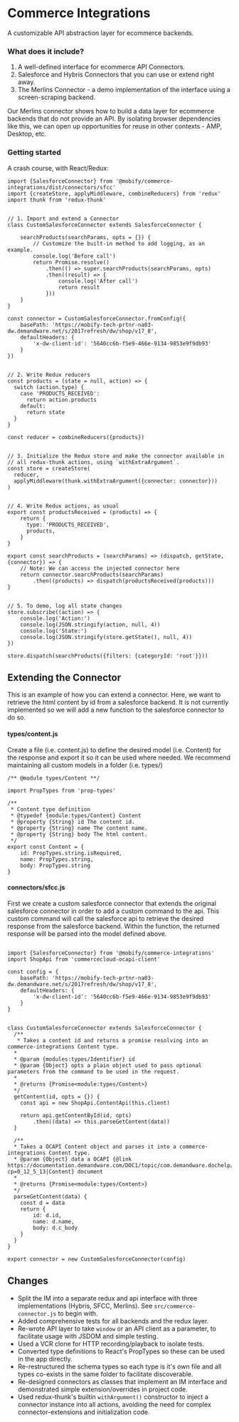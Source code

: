 # Commerce Integrations

A customizable API abstraction layer for ecommerce backends.

### What does it include?

   1. A well-defined interface for ecommerce API Connectors.
   2. Salesforce and Hybris Connectors that you can use or extend right away.
   3. The Merlins Connector - a demo implementation of the interface using a
      screen-scraping backend.

Our Merlins connector shows how to build a data layer for ecommerce backends that do
not provide an API. By isolating browser dependencies like this, we can open up
opportunities for reuse in other contexts - AMP, Desktop, etc.


### Getting started

A crash course, with React/Redux:

```
import {SalesforceConnector} from '@mobify/commerce-integrations/dist/connectors/sfcc'
import {createStore, applyMiddleware, combineReducers} from 'redux'
import thunk from 'redux-thunk'


// 1. Import and extend a Connector
class CustomSalesforceConnector extends SalesforceConnector {

    searchProducts(searchParams, opts = {}) {
        // Customize the built-in method to add logging, as an example.
        console.log('Before call')
        return Promise.resolve()
            .then(() => super.searchProducts(searchParams, opts)
            .then((result) => {
                console.log('After call')
                return result
            }))
    }
}

const connector = CustomSalesforceConnector.fromConfig({
    basePath: 'https://mobify-tech-prtnr-na03-dw.demandware.net/s/2017refresh/dw/shop/v17_8',
    defaultHeaders: {
        'x-dw-client-id': '5640cc6b-f5e9-466e-9134-9853e9f9db93'
    }
})


// 2. Write Redux reducers
const products = (state = null, action) => {
  switch (action.type) {
    case 'PRODUCTS_RECEIVED':
      return action.products
    default:
      return state
  }
}

const reducer = combineReducers({products})


// 3. Initialize the Redux store and make the connector available in
// all redux-thunk actions, using `withExtraArgument`.
const store = createStore(
  reducer,
  applyMiddleware(thunk.withExtraArgument({connector: connector}))
)


// 4. Write Redux actions, as usual
export const productsReceived = (products) => {
    return {
      type: 'PRODUCTS_RECEIVED',
      products,
    }
}

export const searchProducts = (searchParams) => (dispatch, getState, {connector}) => {
    // Note: We can access the injected connector here
    return connector.searchProducts(searchParams)
        .then((products) => dispatch(productsReceived(products)))
}


// 5. To demo, log all state changes
store.subscribe((action) => {
    console.log('Action:')
    console.log(JSON.stringify(action, null, 4))
    console.log('State:')
    console.log(JSON.stringify(store.getState(), null, 4))
})

store.dispatch(searchProducts({filters: {categoryId: 'root'}}))

```

## Extending the Connector
This is an example of how you can extend a connector. Here, we want to retrieve the html content by id from a salesforce backend.
It is not currently implemented so we will add a new function to the salesforce connector to do so.


#### types/content.js
Create a file (i.e. content.js) to define the desired model (i.e. Content) for the response and export it so it can be used where needed. We recommend maintaining all custom models in a folder (i.e. types/)
```
/** @module types/Content **/

import PropTypes from 'prop-types'

/**
 * Content type definition
 * @typedef {module:types/Content} Content
 * @property {String} id The content id.
 * @property {String} name The content name.
 * @property {String} body The html content.
 */
export const Content = {
    id: PropTypes.string.isRequired,
    name: PropTypes.string,
    body: PropTypes.string
}
```

#### connectors/sfcc.js
First we create a custom salesforce connector that extends the original salesforce connector in order to add a custom command to the api. This custom command will call the salesforce api to retrieve the desired response from the salesforce backend. Within the function, the returned response will be parsed into the model defined above.
```

import {SalesforceConnector} from '@mobify/commerce-integrations'
import ShopApi from 'commercecloud-ocapi-client'

const config = {
    basePath: 'https://mobify-tech-prtnr-na03-dw.demandware.net/s/2017refresh/dw/shop/v17_8',
    defaultHeaders: {
        'x-dw-client-id': '5640cc6b-f5e9-466e-9134-9853e9f9db93'
    }
}


class CustomSalesforceConnector extends SalesforceConnector {
  /**
   * Takes a content id and returns a promise resolving into an commerce-integrations Content type.
  *
  * @param {modules:types/Identifier} id
  * @param {Object} opts a plain object used to pass optional parameters from the command to be used in the request.
  *
  * @returns {Promise<module:types/Content>}
  */
  getContent(id, opts = {}) {
    const api = new ShopApi.ContentApi(this.client)

    return api.getContentById(id, opts)
        .then((data) => this.parseGetContent(data))
  }

  /**
  * Takes a OCAPI Content object and parses it into a commerce-integrations Content type.
  * @param {Object} data a OCAPI {@link https://documentation.demandware.com/DOC1/topic/com.demandware.dochelp/OCAPI/18.3/shop/Documents/Content.html?cp=0_12_5_13|Content} document
  *
  * @returns {Promise<module:types/Content>}
  */
  parseGetContent(data) {
    const d = data
    return {
        id: d.id,
        name: d.name,
        body: d.c_body
    }
  }
}

export connector = new CustomSalesforceConnector(config)

```

## Changes

- Split the IM into a separate redux and api interface with three implementations
  (Hybris, SFCC, Merlins). See `src/commerce-connector.js` to begin with.
- Added comprehensive tests for all backends and the redux layer.
- Re-wrote API layer to take `window` or an API client as a parameter, to facilitate
  usage with JSDOM and simple testing.
- Used a VCR clone for HTTP recording/playback to isolate tests.
- Converted type definitions to React's PropTypes so these can be used in the app
  directly.
- Re-restructured the schema types so each type is it's own file and all types co-exists
  in the same folder to facilitate discoverable.
- Re-designed connectors as classes that implement an IM interface and demonstrated
  simple extension/overrides in project code.
- Used redux-thunk's builtin `withArgument()` constructor to inject a connector
  instance into all actions, avoiding the need for complex connector-extensions and
  initialization code.
